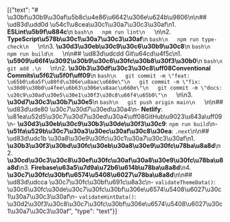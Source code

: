 [{"text": "# \u30bf\u30b9\u30af\u5b8c\u4e86\u6642\u306e\u624b\u9806\n\n## \ud83d\udd0d \u54c1\u8cea\u30c1\u30a7\u30c3\u30af\n1. **ESLint\u5b9f\u884c**\n   ```bash\n   npm run lint\n   ```\n\n2. **TypeScript\u578b\u30c1\u30a7\u30c3\u30af**\n   ```bash\n   npm run type-check\n   ```\n\n3. **\u30d3\u30eb\u30c9\u30c6\u30b9\u30c8**\n   ```bash\n   npm run build\n   ```\n\n## \ud83d\udcdd Git\u64cd\u4f5c\n1. **\u5909\u66f4\u3092\u30b9\u30c6\u30fc\u30b8\u30f3\u30b0**\n   ```bash\n   git add .\n   ```\n\n2. **\u30b3\u30df\u30c3\u30c8\uff08Conventional Commits\u5f62\u5f0f\uff09**\n   ```bash\n   git commit -m \"feat: \u65b0\u6a5f\u80fd\u306e\u8aac\u660e\"\n   git commit -m \"fix: \u30d0\u30b0\u4fee\u6b63\u306e\u8aac\u660e\"\n   git commit -m \"docs: \u30c9\u30ad\u30e5\u30e1\u30f3\u30c8\u66f4\u65b0\"\n   ```\n\n3. **\u30d7\u30c3\u30b7\u30e5**\n   ```bash\n   git push origin main\n   ```\n\n## \ud83d\ude80 \u30c7\u30d7\u30ed\u30a4\n- **Netlify**: \u81ea\u52d5\u30c7\u30d7\u30ed\u30a4\uff08GitHub\u9023\u643a\uff09\n- **\u30d3\u30eb\u30c9\u30b3\u30de\u30f3\u30c9**: `npm run build`\n- **\u51fa\u529b\u30c7\u30a3\u30ec\u30af\u30c8\u30ea**: `.next`\n\n## \ud83d\udc1b \u30a8\u30e9\u30fc\u30c1\u30a7\u30c3\u30af\n1. **\u30b3\u30f3\u30bd\u30fc\u30eb\u30a8\u30e9\u30fc\u78ba\u8a8d**\n2. **\u30cd\u30c3\u30c8\u30ef\u30fc\u30af\u30a8\u30e9\u30fc\u78ba\u8a8d**\n3. **Firebase\u63a5\u7d9a\u72b6\u614b\u78ba\u8a8d**\n4. **\u30c7\u30fc\u30bf\u6574\u5408\u6027\u78ba\u8a8d**\n\n## \ud83d\udcca \u30c7\u30fc\u30bf\u691c\u8a3c\n- `validateThemeData()`: \u30c6\u30fc\u30de\u30c7\u30fc\u30bf\u306e\u6574\u5408\u6027\u30c1\u30a7\u30c3\u30af\n- `validateHintData()`: \u30d2\u30f3\u30c8\u30c7\u30fc\u30bf\u306e\u6574\u5408\u6027\u30c1\u30a7\u30c3\u30af", "type": "text"}]